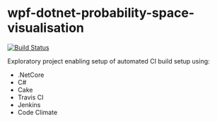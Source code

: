 # wpf-dotnet-probability-space-visualisation

[![Build Status](https://travis-ci.com/saboyle/wpf-dotnet-probability-space-visualisation.svg?branch=master)](https://travis-ci.com/saboyle/wpf-dotnet-probability-space-visualisation)

Exploratory project enabling setup of automated CI build setup using:

* .NetCore
* C#
* Cake
* Travis CI
* Jenkins
* Code Climate
